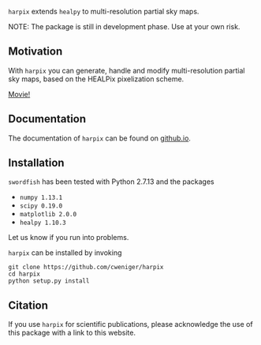 `harpix` extends `healpy` to multi-resolution partial sky maps.

NOTE: The package is still in development phase.  Use at your own risk.


Motivation
----------

With `harpix` you can generate, handle and modify multi-resolution partial sky
maps, based on the HEALPix pixelization scheme.

[Movie!](examples/movie.gif)


Documentation
-------------

The documentation of `harpix` can be found on
[github.io](https://cweniger.github.io/harpix/).


Installation
------------

`swordfish` has been tested with Python 2.7.13 and the packages

- `numpy 1.13.1`
- `scipy 0.19.0`
- `matplotlib 2.0.0`
- `healpy 1.10.3`

Let us know if you run into problems.

`harpix` can be installed by invoking

    git clone https://github.com/cweniger/harpix
    cd harpix
    python setup.py install


Citation
--------

If you use `harpix` for scientific publications, please acknowledge the use of
this package with a link to this website.
